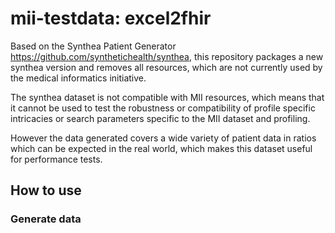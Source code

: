# mii-testdata: excel2fhir

Based on the Synthea Patient Generator https://github.com/synthetichealth/synthea, this repository packages a new synthea version and removes all resources, which are not currently used by the medical informatics initiative.

The synthea dataset is not compatible with MII resources, which means that it cannot be used to test the robustness or compatibility of profile specific intricacies or
search parameters specific to the MII dataset and profiling.

However the data generated covers a wide variety of patient data in ratios which can be expected in the real world, which makes this dataset useful for performance tests.


## How to use

### Generate data


